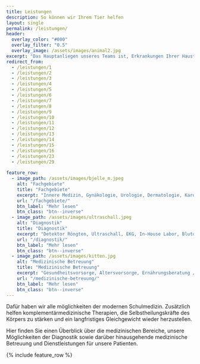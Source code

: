 ```yaml
---
title: Leistungen
description: So können wir Ihrem Tier helfen
layout: single
permalink: /leistungen/
header:
  overlay_color: "#000"
  overlay_filter: "0.5"
  overlay_image: /assets/images/animal2.jpg
excerpt: "Das Hauptanliegen unseres Teams ist, Erkrankungen Ihrer Haustiere durch Vorsorge zu vermeiden bzw. Krankheiten bereits im Frühstadium zu erkennen und zu heilen."
redirect_from:
  - /leistungen/1
  - /leistungen/2
  - /leistungen/3
  - /leistungen/4
  - /leistungen/5
  - /leistungen/6
  - /leistungen/7
  - /leistungen/8
  - /leistungen/9
  - /leistungen/10
  - /leistungen/11
  - /leistungen/12
  - /leistungen/13
  - /leistungen/14
  - /leistungen/15
  - /leistungen/16
  - /leistungen/23
  - /leistungen/29
  
feature_row:
  - image_path: /assets/images/bjelle_m.jpeg
    alt: "Fachgebiete"
    title: "Fachgebiete"
    excerpt: "Innere Medizin, Gynäkologie, Urologie, Dermatologie, Kardiologie, Orthopädie, Chirurgie, Zahnbehandlung, Ophthalmologie"
    url: "/fachgebiete/"
    btn_label: "Mehr lesen"
    btn_class: "btn--inverse"
  - image_path: /assets/images/ultraschall.jpeg
    alt: "Diagnostik"
    title: "Diagnostik"
    excerpt: "Detektor Röngten, Ultraschall, EKG, In-House Labor, Blutdruckmessung"
    url: "/diagnostik/"
    btn_label: "Mehr lesen"
    btn_class: "btn--inverse"
  - image_path: /assets/images/kitten.jpg
    alt: "Medizinische Betreuung"
    title: "Medizinische Betreuung"
    excerpt: "Gesundheitsvorsorge, Altersvorsorge, Ernährungsberatung / B.A.R.F.E.N., Chippen & EU-Impfpass, Hausbesuche, Hausapotheke, Impfberatung, Nagerberatung, Stationäre Aufnahme möglich"
    url: "/medizinische-betreuung/"
    btn_label: "Mehr lesen"
    btn_class: "btn--inverse"
---
```


Dafür haben wir alle möglichkeiten der modernen Schulmedizin. Zusätzlich helfen komplementärmedizinische Therapien, die Selbstheilungskräfte des Körpers zu stärken und ein langfristiges Gleichgewicht wieder herzustellen.

Hier finden Sie einen Überblick über die medizinischen Bereiche, unsere Möglichkeiten der Diagnostik sowie darüber hinausgehende medizinische Betreuung und Dienstleistungen für unsere Patienten.

{% include feature_row %}
